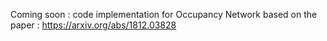 Coming soon : code implementation for Occupancy Network
based on the paper : https://arxiv.org/abs/1812.03828
